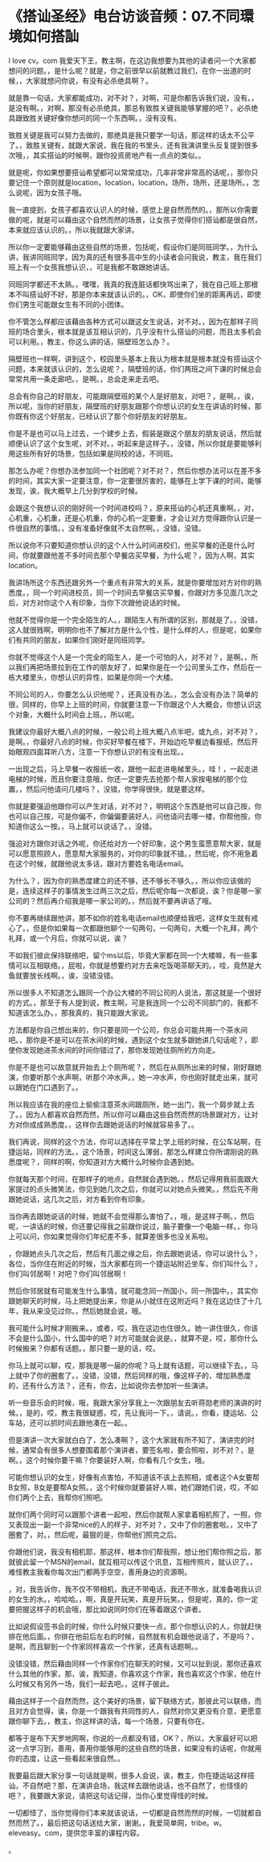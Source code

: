# 《搭讪圣经》电台访谈音频：07.不同環境如何搭訕

I love cv。com 我爱天下王，教主啊，在这边我想要为其他的读者问一个大家都想问的问题。，是什么呢？就是，你之前很早以前就教过我们，在你一出道的时候，，大家就想问你说，有没有必杀绝具啊？。

就是靠一句话，大家都能成功，对不对？，对啊，可是你都告诉我们说，没有。，是没有啊。，对啊，那没有必杀绝具，那总有致胜关键我能够掌握的吧？，必杀绝具跟致胜关键好像你想问的同一个东西啊。，没有没有。

致胜关键是我可以努力去做的，那绝具是我只要学一句话，那这样的话太不公平了。，致胜关键有，就跟大家说，我在我的书里头，还有我演讲里头反复提到很多次哦，，其实搭讪的时候啊，跟你投资房地产有一点点的类似。。

就是呢，你如果想要搭讪希望都可以常常成功，几率非常非常高的话呢，，那你只要记住一个原则就是location，location，location，场所，场所，还是场所。，怎么说呢，因为女孩子哦。

我一直提到，女孩子都喜欢认识人的时候，感觉上是自然而然的。，那所以你需要做的呢，就是可以藉由这个自然而然的场景，让女孩子觉得你们搭讪都是很自然，本来就应该认识的。，所以我就跟大家讲。

所以你一定要能够藉由这些自然的场景，包括呢，假设你们是同班同学。，为什么讲，我讲同班同学，因为真的还有很多高中生的小读者会问我说，教主，我在我们班上有一个女孩我想认识，，可是我都不敢跟她讲话。

同班同学都还不太熟。，嘿嘿，我真的我连脏话都快骂出来了，我在自己班上那根本不叫搭讪好不好，那是你本来就该认识的。，OK，即使你们坐的距离再远，即使你们男生可能跟女生有不同的小团体。

你不管怎么样都应该藉由各种方式可以跟这女生说话，对不对。，因为在那样子同班的场合里头，根本就是该互相认识的，几乎没有什么搭讪的问题，而且太多机会可以利用。，教主，你这么讲的话，隔壁班怎么办？。

隔壁班也一样啊，讲到这个，校园里头基本上我认为根本就是根本就没有搭讪这个问题，本来就该认识的，怎么说呢？，隔壁班的话，你们两班之间下课的时候总会常常共用一条走廊吧。，是啊。，总会走来走去吧。

总会有你自己的好朋友，可能跟隔壁班的某个人是好朋友，对吧？，是啊。，诶，所以呢，当你的好朋友，隔壁班的好朋友跟那个你想认识的女生在讲话的时候，那你既有你这个好朋友，已经认识了那个你好朋友的好朋友。

你是不是也可以马上过去，一个建步上去，假装是跟这个朋友的朋友说话，然后就顺便认识了这个女生呢，对不对。，听起来是这样子。，没错，所以你就是要能够利用这些所有好的场景，包括如果是同校的话，不同班。

那怎么办呢？你想办法参加同一个社团呢？对不对？，然后你想办法可以在差不多的时间，其实大家一定要注意，你一定要很厉害的，能够在上学下课的时间，能够发现，诶，我大概早上几分到学校的时候。

会跟这个我想认识的刚好同一个时间进校吗？，原来搭讪的心机还真重啊。，对，心机重，心机重，还是心机重，你的心机一定要重，才会让对方觉得跟你认识是一件很自然的事情。，没有准备好像就不太自然啊。，没错，没错。

所以说你不只要知道你想认识的这个人什么时间进校们，他买早餐的还是什么时间，你就要跟他差不多时间去那个早餐店买早餐，为什么呢？，因为人啊，其实location。

我讲场所这个东西还跟另外一个重点有非常大的关系，就是你要增加对方对你的熟悉度。，同一个时间进校员，同一个时间去早餐店买早餐，你跟对方多见面几次之后，对方对你这个人有印象，当你下次跟他说话的时候。

他就不觉得你是一个完全陌生的人。，跟陌生人有所谓的区别，那就是了。，没错，这人就很贱啊，明明你也不了解对方是什么个性，是什么样的人，但是呢，如果你们有共同的朋友，如果你们刚好是同班同学。

你就不觉得这个人是一个完全的陌生人，是一个可怕的人，对不对？，是啊。，所以我们再把场景拉到在工作的朋友好了，如果你是在一个公司里头工作，然后在一栋大楼里头，你想认识的异性，如果是你同一个大楼。

不同公司的人，你要怎么认识他呢？，还真没有办法。，怎么会没有办法？简单的很，同样的，你早上上班的时间，你就要注意一下你跟这个人大概会，你想认识这个对象，大概什么时间会上班。，所以呢。

我建议你最好大概八点的时候，一般公司上班大概八点半吧，或九点，对不对？，是啊。，你最好八点的时候，你买好早餐在楼下，开始边吃早餐边看报纸，然后开始眼观四面耳听八方，注意一下你想认识的有没有出现。。

一出现之后，马上早餐一收报纸一收，跟他一起走进电梯里头。，哇！，一起走进电梯的时候，而且你要注意哦，你还一定要先去抢那个帮人家按电梯的那个位置。，然后问他请问几楼吗？，没错，你学得很快，就是要这样。

你就是要强迫他跟你可以产生对话，对不对？，明明这个东西是他可以自己按，你也可以自己按，可是你偏不，你偏偏要装好人，问他请问去哪一楼，你帮他按，你知道你这么一按。，马上就可以说话了。，没错。

强迫对方跟你对话之外呢，你还给对方一个好印象，这个男生蛮愿意帮大家，就是可以愿意照顾人，愿意帮大家服务的，对你的印象就不错。，然后呢，你不用急着在这个时候，就跟他说太多话，跟对方要姓名电话email。

为什么？，因为你的熟悉度建立的还不够，还不够长不够久。，所以你应该做的是，连续这样子的事情发生过两三次之后，然后呢你每一次都说，诶？你是哪一家公司的？然后再介绍我是哪一家公司的。，然后就不要再讲话了哦。

你不要再继续跟他讲，那不如你的姓名电话email也顺便给我吧，这样女生就有戒心了。，但是你如果每一次都跟他聊个一句两句，一句两句，大概一个礼拜，两个礼拜，或一个月后，你就可以说，诶？

不如我们彼此保持联络吧，留个ms以后，毕竟大家都在同一个大楼嘛，有一些事情可以互相联络。，屁啦，你就是想要约对方去来吃饭喝茶聊天的。，哇，竟然是大鱼就要放长线啊。，诶，没错没错。

所以很多人不知道怎么跟同一个办公大楼的不同公司的人说法，那这就是一个很好的方式。，那至于有人提到说，教主啊，可是我连同一个公司不同部门的，我都不知道该怎么办。，那我真的，我只能跟大家说。

方法都是你自己想出来的，你只要是同一个公司，你总会可能共用一个茶水间吧。，那你是不是可以在茶水间的时候，遇到这个女生就多跟她讲几句话呢？，即使你发现她进茶水间的时间你错过了，那你发现她往厕所的方向走。

你是不是也可以故意就开始去上个厕所呢？，然后在从厕所出来的时候，刚好跟她演，你要听那个水声啊，听那个冲水声。，她一冲水声，你也刚好就走出来，就可以跟她在门口遇到了。。

所以我应该在我的座位上偷偷注意茶水间跟厕所，她一出门，我一个肩步就上去了。，因为人都喜欢自然而然，所以你可以藉由这些自然而然的场景跟对方，让对方对你成成熟悉度。，这样你去跟她说话的时候就容易多了。。

我们再说，同样的这个方法，你可以选择在平常上学上班的时候，在公车站啊，在捷运站，同样的方法。，这个场景，时间这么薄弱，那怎么样建立你所谓刚说的熟悉度呢？，同样的啊，你知道对方大概什么时候你会遇到她。

你就每天那个时间，在那样子的地点，自然就会遇到她。，然后记得用我前面跟大家提过的点头微笑法，你见到她几次之后，你就可以对她点头微笑。，然后先不用跟她说话，这几次之后，对方看到你有印象。

当你再去跟她说话的时候，她就不会觉得那么害怕了。，哦，是这样子啊。，然后呢，一讲话的时候，你还要记得我之前跟你说过，脑子要像一个电脑一样。，你马上可以问，你如果觉得你们年纪差不多，就算差很多也没关系啦。

，你跟她点头几次之后，然后有几面之缘之后，你去跟她说话，你可以说什么？，各位，当你住在附近的时候，当大家都在同一个捷运站附近坐车，你们叫什么？，你们叫邻居啊！对吧？你们叫邻居啊！

然后你邻居就有可能发生什么事情，就可能念同一所国小，同一所国中。，其实你跟她聊天的时候，马上把她提出来，你是从小就住在这附近吗？我在这边住了十几年，我从来没见过你。，然后她就会说，哦。

我可能什么时候才刚搬来。，或者，哎，我在这边也住很久。她一讲住很久，你该不会是什么国小，什么国中的吧？对方可能就会说是。，就算不是，哎，那你什么时候搬来？你都有话题。，那只要一是的话，哎。

你马上就可以聊，哎，那我是哪一届的你呢？马上就有话题，可以继续下去。，马上就中了你的圈套了。，没错，没错，然后同样的哦，像这样子的，增加熟悉度的，还有什么方法？，还有，你去，比如说你去参加听一些演讲。

听一些音乐会的时候，哦，我跟大家分享我上一次跟朋友去听蒋勋老师的演讲的时候。，是的，哎，教主我很疑惑，哎，先让我问一下。，请说。，你看，捷运站、公车站，还可以抓时间去跟他凑在一起。。

但是演讲一次大家就白白了，怎么凑啊？，这个大家就有所不知了，演讲完的时候，通常会有很多人想要围着那个演讲者，要签名啦，要合照啦，对不对？，是啊。，这个时候你要干嘛？你要装好人啊，你看有几个女生，哦。

可能你想认识的女生，好像有点害怕，不知道该不该上去照相，或者这个A女要帮B女照，B女是要帮A女照。，这个时候你就要装好人嘛，她们跟她们说，哎，不如你们两个上去，我帮你们照吧。

就你们两个同时可以跟那个讲者一起啦，然后你就帮人家拿着相机照了，一照，你又表现出一副一个非常nice的人的样子，对不对？，又中了你的圈套啦。，又中了圈套了，对。，然后呢，最狠的是，你帮他们照完之后。

你跟他们说，我没有相机耶，那这样，根本你们帮我照，想让他们帮你照之后，那就彼此留一个MSN的email，就互相可以传这个讯息，互相传照片，就认识了。，难怪教主我看你每次出门都两手空空，善用身边的资源啊。

，对，我告诉你，我不仅不带相机，我还不带电话，我还不带水，就准备喝我认识的女生的水。，哈哈哈。，啊，真是开玩笑，真是开玩笑。，但是呢，真的，你一定要把握这样子的机会哦，那比如说同时你们在等着跟这个讲者。

比如说假设签书会的时候，你什么时候只要快一点，那个你想认识的人，你就赶快排在他后面。，你排在他前后左右的时候，自然就有机会跟他说话了，不是吗？，是啊，而且聊到一个作家同样喜欢一个作家，还真有话题啊。。

没错没错，然后藉由同样一个作家你们在聊天的时候，又可以扯到说，那你还喜欢什么其他的作家，那，诶，我知道，你喜欢这个作家，我也喜欢这个作家，他在什么时候又有另外一场，我们一起去吧。，这样子彼此。

藉由这样子一个自然而然，这个美好的场景，留下联络方式，那彼此可以联络，而且对方会觉得，诶，你是一个跟我有共同性的人，自然对你又更没有介意，更愿意跟你聊下去。，教主，你这样讲的话，每一个场景，只要有你在。

都等于是布下天罗地网啊，你说的一点都没有错，OK？，所以，大家最好可以把这一点学习到，善用，善用你能够用的这些自然的场景，如果没有的话呢，你就用你的态度，让这一些看起来很自然。。

我要最后跟大家分享一句话就是啊，很多人会说，诶，教主，你在捷运站这样搭讪，不自然吧？那，在演讲会场，我这样去跟他说话，也不自然了，也怪怪的吧？，我要跟大家说，请把这句话记得，当你心里觉得怪的时候。

一切都怪了，当你觉得你们本来就该说话，一切都是自然而然的时候，一切就都自然而然了。，最后把这句话送给大家，谢谢。，我爱简单网，tribe。w。eleveasy。com，提供您丰富的课程内容。

。